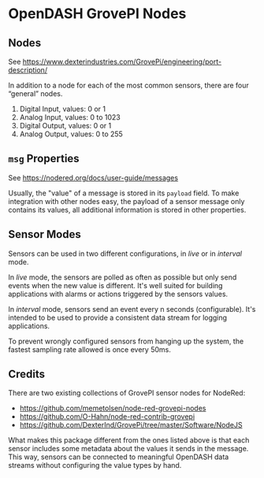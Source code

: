 # OpenDASH GrovePI Nodes

## Nodes

See <https://www.dexterindustries.com/GrovePi/engineering/port-description/>

In addition to a node for each of the most common sensors,
there are four “general” nodes.

1. Digital Input, values: 0 or 1
2. Analog Input, values: 0 to 1023
3. Digital Output, values: 0 or 1
4. Analog Output, values: 0 to 255

## `msg` Properties

See <https://nodered.org/docs/user-guide/messages>

Usually, the "value" of a message is stored in its `payload` field.
To make integration with other nodes easy, the payload of a sensor
message only contains its values, all additional information is stored
in other properties.

## Sensor Modes

Sensors can be used in two different configurations, in _live_ or in
_interval_ mode.

In _live_ mode, the sensors are polled as often as possible but only
send events when the new value is different.  It's well suited for
building applications with alarms or actions triggered by the sensors
values.

In _interval_ mode, sensors send an event every n seconds
(configurable).  It's intended to be used to provide a consistent data
stream for logging applications.

To prevent wrongly configured sensors from hanging up the system,
the fastest sampling rate allowed is once every 50ms.

## Credits

There are two existing collections of GrovePI sensor nodes for NodeRed:
- <https://github.com/memetolsen/node-red-grovepi-nodes>
- <https://github.com/O-Hahn/node-red-contrib-grovepi>
- <https://github.com/DexterInd/GrovePi/tree/master/Software/NodeJS>

What makes this package different from the ones listed above is that
each sensor includes some metadata about the values it sends in the
message. This way, sensors can be connected to meaningful OpenDASH
data streams without configuring the value types by hand.
